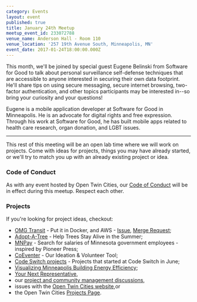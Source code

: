 ```yaml
---
category: Events
layout: event
published: true
title: January 24th Meetup
meetup_event_id: 233072788 
venue_name: Anderson Hall - Room 110
venue_location: '257 19th Avenue South, Minneapolis, MN'
event_date: 2017-01-24T18:00:00.000Z
---
```


This month, we'll be joined by special guest Eugene Belinski from Software for Good to talk about personal surveillance self-defense techniques that are accessible to anyone interested in securing their own data footprint. He'll share tips on using secure messaging, secure internet browsing, two-factor authentication, and other topics participants may be interested in--so bring your curiosity and your questions! 

Eugene is a mobile application developer at Software for Good in Minneapolis. He is an advocate for digital rights and free expression. Through his work at Software for Good, he has built mobile apps related to health care research, organ donation, and LGBT issues.

---

This rest of this meeting will be an open lab time where we will work on projects. Come with ideas for projects, things you may have already started, or we'll try to match you up with an already existing project or idea.

### Code of Conduct

As with any event hosted by Open Twin Cities, our [Code of Conduct](/about/code-of-conduct/) 
will be in effect during this meetup. Respect each other.

### Projects

If you're looking for project ideas, checkout: 

- [OMG Transit](https://github.com/omgtransit/omgtransit) - Put it in Docker, and AWS - [Issue](https://github.com/omgtransit/omgtransit/issues/1), [Merge Request](https://github.com/omgtransit/omgtransit/pull/4); 
- [Adopt-A-Tree](https://github.com/ballPointPenguin/adopt-a-tree) - Help Trees Stay Alive in the Summer;
- [MNPay](https://github.com/OpenTwinCities/mnpay) - Search for salaries of Minnesota government employees - inspired by Pioneer Press; 
- [CoEventer](https://github.com/campuscodefest/ccf) - Our Ideation & Volunteer Tool;
- [Code Switch projects](/2016/06/13/codeswitch-projects/) - Projects that started at Code Switch in June; 
- [Visualizing Minneapolis Building Energy Efficiency](https://groups.google.com/forum/#!topic/twin-cities-brigade/fCqgHHATNw8);
- [Your Next Representative](https://groups.google.com/forum/#!topic/twin-cities-brigade/SbX4B_Fhp7w),
- our [project and community management discussions](http://bit.ly/manageOTC),
- issues with the [Open Twin Cities website](https://github.com/OpenTwinCities/opentwincities.github.com),or 
- the Open Twin Cities [Projects Page](/projects).

